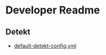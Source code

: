 # Developer Readme

## Detekt

- [default-detekt-config.yml](https://github.com/detekt/detekt/blob/v2.0.0-alpha.0/detekt-core/src/main/resources/default-detekt-config.yml)

